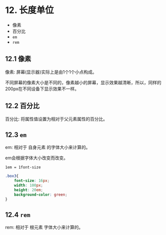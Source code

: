 # 12. 长度单位

* 像素
* 百分比
* `em`
* `rem`

## 12.1 像素

像素: 屏幕(显示器)实际上是由1个1个小点构成。

不同屏幕的像素大小是不同的，像素越小的屏幕，显示效果越清晰，所以，同样的200px在不同设备下显示效果不一样。


## 12.2 百分比

百分比: 将属性值设置为相对于父元素属性的百分比。


## 12.3 `em`
em: 相对于 自身元素 的字体大小来计算的。

em会根据字体大小改变而改变。

```text
1em = 1font-size
```

```css
.box3{
    font-size: 16px;
    width: 100px;
    height: 20em;
    background-color: green;
}
```


## 12.4 `rem`
rem: 相对于 根元素 字体大小来计算的。

